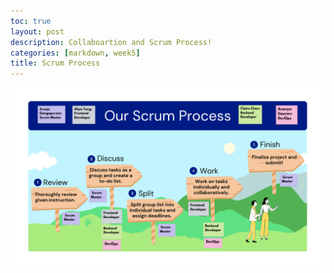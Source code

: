 ```yaml
---
toc: true
layout: post
description: Collaboartion and Scrum Process!
categories: [markdown, week5]
title: Scrum Process
---
```

![This is an image](https://github.com/aliyatang/Aliya/blob/master/images/ScrumProcess.png?raw=true)